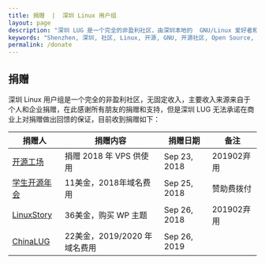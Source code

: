 ```yaml
---
title: 捐赠  |  深圳 Linux 用户组
layout: page
description: "深圳 LUG 是一个完全的非盈利社区，由深圳本地的  GNU/Linux 爱好者和开源爱好者组成，主要包括线上交流、不定期聚会和沙龙，欢迎捐赠支持深圳LUG的发展和日常运作。 "
keywords: "Shenzhen, 深圳, 社区, Linux, 开源, GNU, 开源社区, Open Source, Android, 捐赠, 电报群, QQ群, 邮件列表, 微信, 电报, QQ"
permalink: /donate
---
```



## 捐赠
深圳 Linux 用户组是一个完全的非盈利社区，无固定收入，主要收入来源来自于个人和企业捐赠，在此感谢所有朋友的捐赠和支持，但是深圳 LUG 无法承诺在商业上对捐赠做出回馈的保证，目前收到捐赠如下：

捐赠人 | 捐赠内容 | 捐赠日期 | 备注
---- | --- | --- | ---
[开源工场](https://openingsource.org)|	捐赠 2018 年 VPS 供使用	| Sep 23, 2018	|201902弃用
[学生开源年会](https://sosconf.org) |	11美金，2018年域名费用|	Sep 25, 2018	| 赞助费拨付
[LinuxStory](https://linuxstory.org) |	36美金，购买 WP 主题	|Sep 26, 2018	| 201902弃用
[ChinaLUG](https://lug.org.cn) |	22美金，2019/2020 年域名费用	|Sep 26, 2019	|
